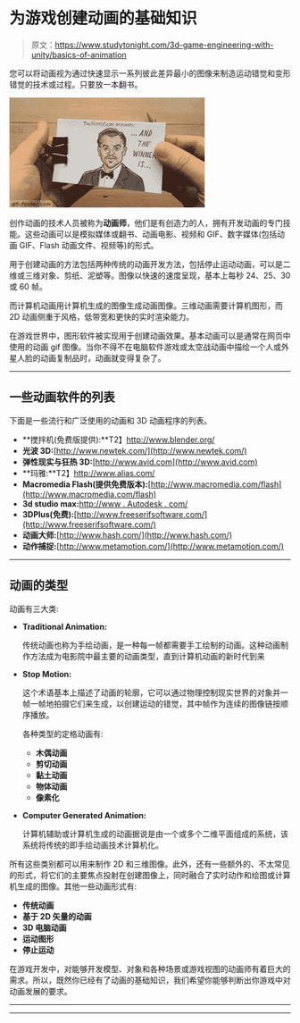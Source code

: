 # 为游戏创建动画的基础知识

> 原文：<https://www.studytonight.com/3d-game-engineering-with-unity/basics-of-animation>

您可以将动画视为通过快速显示一系列彼此差异最小的图像来制造运动错觉和变形错觉的技术或过程。只要放一本翻书。

![Flip Book animation example](img/5ca7315e95bca9880e7f84c81f7837c5.png)

创作动画的技术人员被称为**动画师**，他们是有创造力的人，拥有开发动画的专门技能。这些动画可以是模拟媒体或翻书、动画电影、视频和 GIF、数字媒体(包括动画 GIF、Flash 动画文件、视频等)的形式。

用于创建动画的方法包括两种传统的动画开发方法，包括停止运动动画，可以是二维或三维对象、剪纸、泥塑等。图像以快速的速度呈现，基本上每秒 24、25、30 或 60 帧。

而计算机动画用计算机生成的图像生成动画图像。三维动画需要计算机图形，而 2D 动画侧重于风格，低带宽和更快的实时渲染能力。

在游戏世界中，图形软件被实现用于创建动画效果。基本动画可以是通常在网页中使用的动画 gif 图像。当你不得不在电脑软件游戏或太空战动画中描绘一个人或外星人脸的动画复制品时，动画就变得复杂了。

* * *

## 一些动画软件的列表

下面是一些流行和广泛使用的动画和 3D 动画程序的列表。

*   **搅拌机(免费版提供):**T2】http://www.blender.org/
*   **光波 3D:**[http://www.newtek.com/](http://www.newtek.com/)
*   **弹性现实与狂热 3D:**[http://www.avid.com](http://www.avid.com)
*   **玛雅:**T2】http://www.alias.com/
*   **Macromedia Flash(提供免费版本):**[http://www.macromedia.com/flash](http://www.macromedia.com/flash)
*   **3d studio max:**[http://www . Autodesk . com/](http://www.autodesk.com/)
*   **3DPlus(免费):**[http://www.freeserifsoftware.com/](http://www.freeserifsoftware.com/)
*   **动画大师:**[http://www.hash.com/](http://www.hash.com/)
*   **动作捕捉:**[http://www.metamotion.com/](http://www.metamotion.com/)

* * *

## 动画的类型

动画有三大类:

*   **Traditional Animation:**

    传统动画也称为手绘动画，是一种每一帧都需要手工绘制的动画。这种动画制作方法成为电影院中最主要的动画类型，直到计算机动画的新时代到来

*   **Stop Motion:**

    这个术语基本上描述了动画的轮廓，它可以通过物理控制现实世界的对象并一帧一帧地拍摄它们来生成，以创建运动的错觉，其中帧作为连续的图像链按顺序播放。

    各种类型的定格动画有:

    *   **木偶动画**
    *   **剪切动画**
    *   **黏土动画**
    *   **物体动画**
    *   **像素化**
*   **Computer Generated Animation:**

    计算机辅助或计算机生成的动画据说是由一个或多个二维平面组成的系统，该系统将传统的即手绘动画技术计算机化。

所有这些类别都可以用来制作 2D 和三维图像。此外，还有一些额外的、不太常见的形式，将它们的主要焦点投射在创建图像上，同时融合了实时动作和绘图或计算机生成的图像。其他一些动画形式有:

*   **传统动画**
*   **基于 2D 矢量的动画**
*   **3D 电脑动画**
*   **运动图形**
*   **停止运动**

在游戏开发中，对能够开发模型、对象和各种场景或游戏视图的动画师有着巨大的需求。所以，既然你已经有了动画的基础知识，我们希望你能够判断出你游戏中对动画发展的要求。

* * *

* * *
